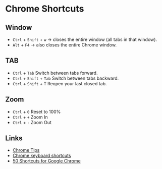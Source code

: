 # Chrome Shortcuts

## Window

* `Ctrl` + `Shift` + `w` → closes the entire window (all tabs in that window).
* `Alt` + `F4` → also closes the entire Chrome window.

## TAB

* `Ctrl` + `Tab` Switch between tabs forward.
* `Ctrl` + `Shift` + `Tab` Switch between tabs backward.
* `Ctrl` + `Shift` + `T` Reopen your last closed tab.

## Zoom

* `Ctrl` + `0` Reset to 100%
* `Ctrl` + `+` Zoom In
* `Ctrl` + `-` Zoom Out

## Links

* [Chrome Tips](https://www.google.com/chrome/tips/)
* [Chrome keyboard shortcuts](https://support.google.com/chrome/answer/157179?sjid=11174886976191181392-AP)
* [50 Shortcuts for Google Chrome](https://shortcutworld.com/Chrome/win/Google-Chrome_Shortcuts)